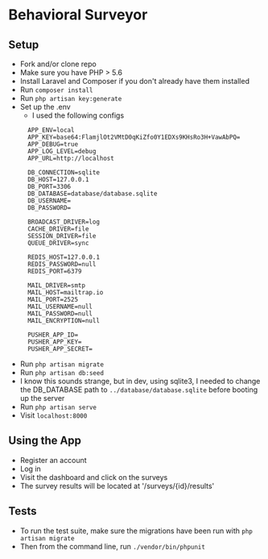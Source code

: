# Behavioral Surveyor 

## Setup
- Fork and/or clone repo
- Make sure you have PHP > 5.6
- Install Laravel and Composer if you don't already have them installed
- Run `composer install`
- Run `php artisan key:generate`
- Set up the .env
  - I used the following configs
  ```
    APP_ENV=local
    APP_KEY=base64:FlamjlOt2VMtD0qKiZfo0Y1EDXs9KHsRo3H+VawAbPQ=
    APP_DEBUG=true
    APP_LOG_LEVEL=debug
    APP_URL=http://localhost

    DB_CONNECTION=sqlite
    DB_HOST=127.0.0.1
    DB_PORT=3306
    DB_DATABASE=database/database.sqlite
    DB_USERNAME=
    DB_PASSWORD=

    BROADCAST_DRIVER=log
    CACHE_DRIVER=file
    SESSION_DRIVER=file
    QUEUE_DRIVER=sync

    REDIS_HOST=127.0.0.1
    REDIS_PASSWORD=null
    REDIS_PORT=6379

    MAIL_DRIVER=smtp
    MAIL_HOST=mailtrap.io
    MAIL_PORT=2525
    MAIL_USERNAME=null
    MAIL_PASSWORD=null
    MAIL_ENCRYPTION=null

    PUSHER_APP_ID=
    PUSHER_APP_KEY=
    PUSHER_APP_SECRET=

  ```
- Run `php artisan migrate`
- Run `php artisan db:seed`
- I know this sounds strange, but in dev, using sqlite3, I needed to change
  the DB_DATABASE path to `../database/database.sqlite` before booting up
  the server
- Run `php artisan serve`
- Visit `localhost:8000`

## Using the App
- Register an account
- Log in
- Visit the dashboard and click on the surveys
- The survey results will be located at '/surveys/{id}/results'

## Tests
- To run the test suite, make sure the migrations have been run with `php
  artisan migrate`
- Then from the command line, run `./vendor/bin/phpunit`
